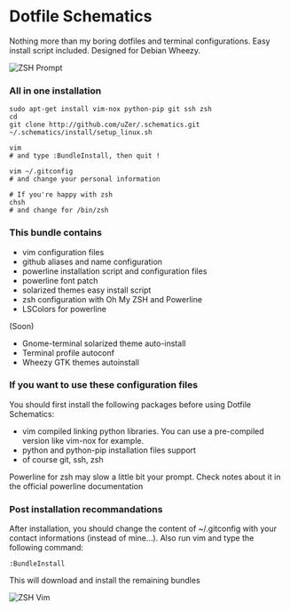 Dotfile Schematics
==================

Nothing more than my boring dotfiles and terminal configurations.
Easy install script included. Designed for Debian Wheezy.

![ZSH Prompt](https://raw.github.com/uZer/.schematics/master/screenshots/[PuTTY].Prompt.on.remote.server.png)

### All in one installation

    sudo apt-get install vim-nox python-pip git ssh zsh
    cd
    git clone http://github.com/uZer/.schematics.git
    ~/.schematics/install/setup_linux.sh

    vim
    # and type :BundleInstall, then quit !

    vim ~/.gitconfig
    # and change your personal information

    # If you're happy with zsh
    chsh
    # and change for /bin/zsh


### This bundle contains
- vim configuration files
- github aliases and name configuration
- powerline installation script and configuration files
- powerline font patch
- solarized themes easy install script
- zsh configuration with Oh My ZSH and Powerline
- LSColors for powerline

(Soon)
- Gnome-terminal solarized theme auto-install
- Terminal profile autoconf
- Wheezy GTK themes autoinstall


### If you want to use these configuration files
You should first install the following packages before using Dotfile Schematics:
- vim compiled linking python libraries. You can use a pre-compiled version like
  vim-nox for example.
- python and python-pip installation files support
- of course git, ssh, zsh

Powerline for zsh may slow a little bit your prompt. Check notes about it in the
official powerline documentation


### Post installation recommandations
After installation, you should change the content of ~/.gitconfig with your
contact informations (instead of mine...).
Also run vim and type the following command:

    :BundleInstall

This will download and install the remaining bundles

![ZSH Vim](https://raw.github.com/uZer/.schematics/master/screenshots/[PuTTY].Vim.on.remote.server.png)


